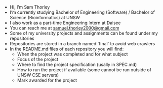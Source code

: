 - Hi, I’m Sam Thorley
- I’m currently studying Bachelor of Engineering (Software) / Bachelor of Science (Bioinformatics) at UNSW
- I also work as a part-time Engineering Intern at Daisee
- You can reach me at samuel.thorley2000@gmail.com
- Some of my university projects and assignments can be found under my repositories
- Repositories are stored in a branch named 'final' to avoid web crawlers
- In the README.md files of each repository you will find:
  - When the project was completed and for what subject
  - Focus of the project
  - Where to find the project specification (usally in SPEC.md)
  - How to run the project if available (some cannot be run outside of UNSW CSE servers)
  - Mark awarded for the project

<!---
samman375/samman375 is a ✨ special ✨ repository because its `README.md` (this file) appears on your GitHub profile.
You can click the Preview link to take a look at your changes.
--->
